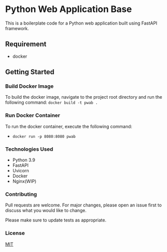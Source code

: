 # Python Web Application Base
This is a boilerplate code for a Python web application built using FastAPI framework.

## Requirement
  - docker

## Getting Started
### Build Docker Image
To build the docker image, navigate to the project root directory and run the following command:
`docker build -t pwab .`

### Run Docker Container
To run the docker container, execute the following command:
- `docker run -p 8080:8080 pwab`

### Technologies Used
- Python 3.9
- FastAPI
- Uvicorn
- Docker
- Nginx(WIP)

### Contributing
Pull requests are welcome. For major changes, please open an issue first to discuss what you would like to change.

Please make sure to update tests as appropriate.

### License
[MIT](https://choosealicense.com/licenses/mit/)
